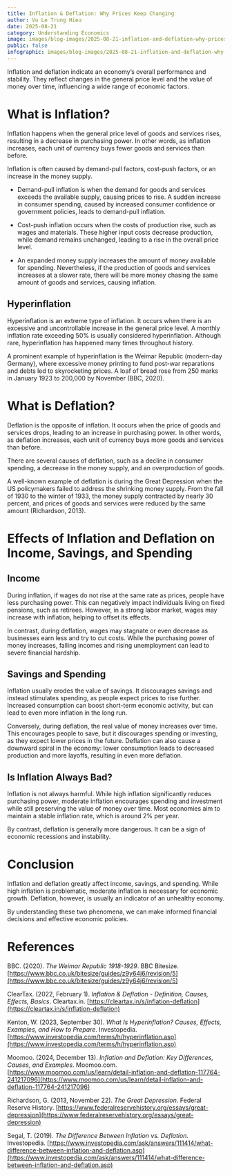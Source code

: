 ```yaml
---
title: Inflation & Deflation: Why Prices Keep Changing
author: Vu Le Trung Hieu
date: 2025-08-21
category: Understanding Economics
image: images/blog-images/2025-08-21-inflation-and-deflation-why-prices-keep-changing/post-image.png
public: false
infographic: images/blog-images/2025-08-21-inflation-and-deflation-why-prices-keep-changing/infographic.png
---
```


Inflation and deflation indicate an economy’s overall performance and stability. They reflect changes in the general price level and the value of money over time, influencing a wide range of economic factors.

# What is Inflation?

Inflation happens when the general price level of goods and services rises, resulting in a decrease in purchasing power. In other words, as inflation increases, each unit of currency buys fewer goods and services than before.

Inflation is often caused by demand-pull factors, cost-push factors, or an increase in the money supply.

* Demand-pull inflation is when the demand for goods and services exceeds the available supply, causing prices to rise. A sudden increase in consumer spending, caused by increased consumer confidence or government policies, leads to demand-pull inflation.

* Cost-push inflation occurs when the costs of production rise, such as wages and materials. These higher input costs decrease production, while demand remains unchanged, leading to a rise in the overall price level.

* An expanded money supply increases the amount of money available for spending. Nevertheless, if the production of goods and services increases at a slower rate, there will be more money chasing the same amount of goods and services, causing inflation.

## Hyperinflation

Hyperinflation is an extreme type of inflation. It occurs when there is an excessive and uncontrollable increase in the general price level. A monthly inflation rate exceeding 50% is usually considered hyperinflation. Although rare, hyperinflation has happened many times throughout history.

A prominent example of hyperinflation is the Weimar Republic (modern-day Germany), where excessive money printing to fund post-war reparations and debts led to skyrocketing prices. A loaf of bread rose from 250 marks in January 1923 to 200,000 by November (BBC, 2020).

# What is Deflation?

Deflation is the opposite of inflation. It occurs when the price of goods and services drops, leading to an increase in purchasing power. In other words, as deflation increases, each unit of currency buys more goods and services than before.

There are several causes of deflation, such as a decline in consumer spending, a decrease in the money supply, and an overproduction of goods.

A well-known example of deflation is during the Great Depression when the US policymakers failed to address the shrinking money supply. From the fall of 1930 to the winter of 1933, the money supply contracted by nearly 30 percent, and prices of goods and services were reduced by the same amount (Richardson, 2013).

# Effects of Inflation and Deflation on Income, Savings, and Spending

## Income

During inflation, if wages do not rise at the same rate as prices, people have less purchasing power. This can negatively impact individuals living on fixed pensions, such as retirees. However, in a strong labor market, wages may increase with inflation, helping to offset its effects.

In contrast, during deflation, wages may stagnate or even decrease as businesses earn less and try to cut costs. While the purchasing power of money increases, falling incomes and rising unemployment can lead to severe financial hardship.

## Savings and Spending

Inflation usually erodes the value of savings. It discourages savings and instead stimulates spending, as people expect prices to rise further. Increased consumption can boost short-term economic activity, but can lead to even more inflation in the long run.

Conversely, during deflation, the real value of money increases over time. This encourages people to save, but it discourages spending or investing, as they expect lower prices in the future. Deflation can also cause a downward spiral in the economy: lower consumption leads to decreased production and more layoffs, resulting in even more deflation.

## Is Inflation Always Bad?

Inflation is not always harmful. While high inflation significantly reduces purchasing power, moderate inflation encourages spending and investment while still preserving the value of money over time. Most economies aim to maintain a stable inflation rate, which is around 2% per year.

By contrast, deflation is generally more dangerous. It can be a sign of economic recessions and instability.

# Conclusion

Inflation and deflation greatly affect income, savings, and spending. While high inflation is problematic, moderate inflation is necessary for economic growth. Deflation, however, is usually an indicator of an unhealthy economy.

By understanding these two phenomena, we can make informed financial decisions and effective economic policies.

# References

BBC. (2020). *The Weimar Republic 1918-1929*. BBC Bitesize. [https://www.bbc.co.uk/bitesize/guides/z9y64j6/revision/5](https://www.bbc.co.uk/bitesize/guides/z9y64j6/revision/5)  

ClearTax. (2022, February 1). *Inflation & Deflation \- Definition, Causes, Effects, Basics*. Cleartax.in. [https://cleartax.in/s/inflation-deflation](https://cleartax.in/s/inflation-deflation)  

Kenton, W. (2023, September 30). *What Is Hyperinflation? Causes, Effects, Examples, and How to Prepare*. Investopedia. [https://www.investopedia.com/terms/h/hyperinflation.asp](https://www.investopedia.com/terms/h/hyperinflation.asp)  

Moomoo. (2024, December 13). *Inflation and Deflation: Key Differences, Causes, and Examples*. Moomoo.com. [https://www.moomoo.com/us/learn/detail-inflation-and-deflation-117764-241217096](https://www.moomoo.com/us/learn/detail-inflation-and-deflation-117764-241217096)  

Richardson, G. (2013, November 22). *The Great Depression*. Federal Reserve History. [https://www.federalreservehistory.org/essays/great-depression](https://www.federalreservehistory.org/essays/great-depression)  

Segal, T. (2019). *The Difference Between Inflation vs. Deflation*. Investopedia. [https://www.investopedia.com/ask/answers/111414/what-difference-between-inflation-and-deflation.asp](https://www.investopedia.com/ask/answers/111414/what-difference-between-inflation-and-deflation.asp)
